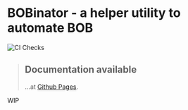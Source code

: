 # BOBinator - a helper utility to automate BOB

![CI Checks](https://github.com/denwong47/bobinator/actions/workflows/CI.yml/badge.svg?branch=main)

> ## Documentation available
> ...at [Github Pages](https://denwong47.github.io/bobinator/conch/).

WIP
